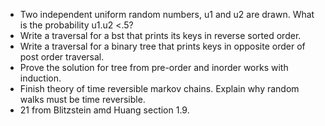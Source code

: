 - Two independent uniform random numbers, u1 and u2 are drawn. What is the probability u1.u2 <.5?
- Write a traversal for a bst that prints its keys in reverse sorted order.
- Write a traversal for a binary tree that prints keys in opposite order of post order traversal.
- Prove the solution for tree from pre-order and inorder works with induction.
- Finish theory of time reversible markov chains. Explain why random walks must be time reversible.
- 21 from Blitzstein amd Huang section 1.9.
